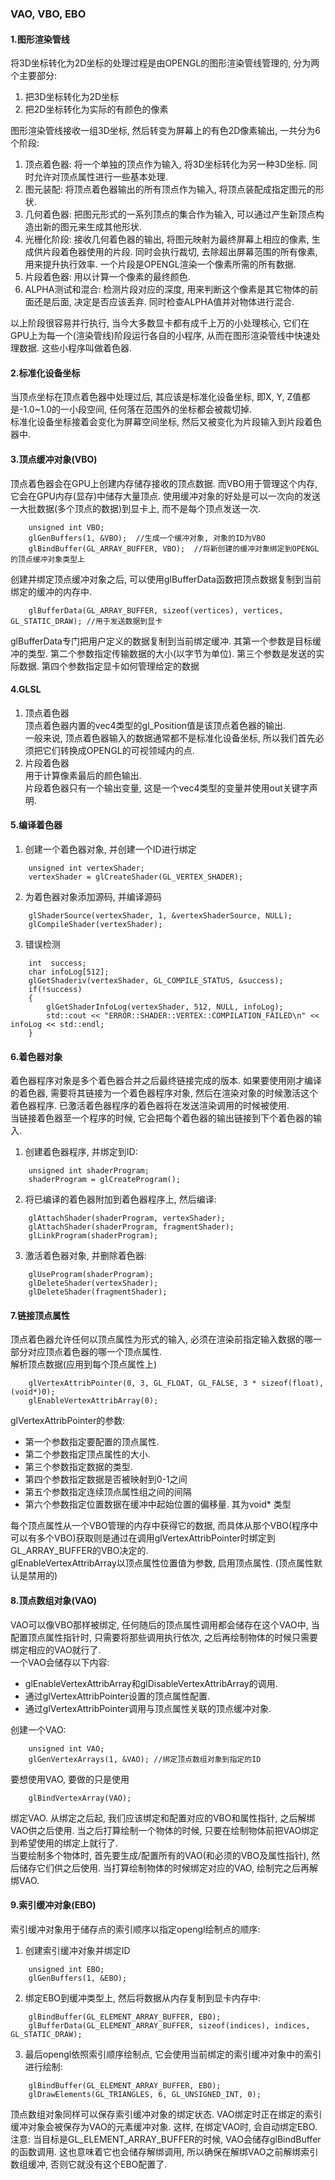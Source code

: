 ### VAO, VBO, EBO
#### 1.图形渲染管线
将3D坐标转化为2D坐标的处理过程是由OPENGL的图形渲染管线管理的, 分为两个主要部分:  
1. 把3D坐标转化为2D坐标  
2. 把2D坐标转化为实际的有颜色的像素  
  
图形渲染管线接收一组3D坐标, 然后转变为屏幕上的有色2D像素输出, 一共分为6个阶段:  
1. 顶点着色器: 将一个单独的顶点作为输入, 将3D坐标转化为另一种3D坐标. 同时允许对顶点属性进行一些基本处理.  
2. 图元装配: 将顶点着色器输出的所有顶点作为输入, 将顶点装配成指定图元的形状.  
3. 几何着色器: 把图元形式的一系列顶点的集合作为输入, 可以通过产生新顶点构造出新的图元来生成其他形状.  
4. 光栅化阶段: 接收几何着色器的输出, 将图元映射为最终屏幕上相应的像素, 生成供片段着色器使用的片段. 同时会执行裁切, 去除超出屏幕范围的所有像素, 用来提升执行效率. 一个片段是OPENGL渲染一个像素所需的所有数据.  
5. 片段着色器: 用以计算一个像素的最终颜色.  
6. ALPHA测试和混合: 检测片段对应的深度, 用来判断这个像素是其它物体的前面还是后面, 决定是否应该丢弃. 同时检查ALPHA值并对物体进行混合.  

以上阶段很容易并行执行, 当今大多数显卡都有成千上万的小处理核心, 它们在GPU上为每一个(渲染管线)阶段运行各自的小程序, 从而在图形渲染管线中快速处理数据. 这些小程序叫做着色器.  

#### 2.标准化设备坐标
当顶点坐标在顶点着色器中处理过后, 其应该是标准化设备坐标, 即X, Y, Z值都是-1.0~1.0的一小段空间, 任何落在范围外的坐标都会被裁切掉.  
标准化设备坐标接着会变化为屏幕空间坐标, 然后又被变化为片段输入到片段着色器中.  

#### 3.顶点缓冲对象(VBO)
顶点着色器会在GPU上创建内存储存接收的顶点数据. 而VBO用于管理这个内存, 它会在GPU内存(显存)中储存大量顶点. 使用缓冲对象的好处是可以一次向的发送一大批数据(多个顶点的数据)到显卡上, 而不是每个顶点发送一次. 
``` 
    unsigned int VBO;
    glGenBuffers(1, &VBO);  //生成一个缓冲对象, 对象的ID为VBO
    glBindBuffer(GL_ARRAY_BUFFER, VBO);  //将新创建的缓冲对象绑定到OPENGL的顶点缓冲对象类型上
```
创建并绑定顶点缓冲对象之后, 可以使用glBufferData函数把顶点数据复制到当前绑定的缓冲的内存中.  
```
    glBufferData(GL_ARRAY_BUFFER, sizeof(vertices), vertices, GL_STATIC_DRAW); //用于发送数据到显卡
```
glBufferData专门把用户定义的数据复制到当前绑定缓冲. 其第一个参数是目标缓冲的类型. 第二个参数指定传输数据的大小(以字节为单位). 第三个参数是发送的实际数据. 第四个参数指定显卡如何管理给定的数据

#### 4.GLSL
1. 顶点着色器  
顶点着色器内置的vec4类型的gl_Position值是该顶点着色器的输出.  
一般来说, 顶点着色器输入的数据通常都不是标准化设备坐标, 所以我们首先必须把它们转换成OPENGL的可视领域内的点.  
2. 片段着色器  
用于计算像素最后的颜色输出.  
片段着色器只有一个输出变量, 这是一个vec4类型的变量并使用out关键字声明.

#### 5.编译着色器
1. 创建一个着色器对象, 并创建一个ID进行绑定  
```
    unsigned int vertexShader;
    vertexShader = glCreateShader(GL_VERTEX_SHADER);
```
2. 为着色器对象添加源码, 并编译源码  
```
    glShaderSource(vertexShader, 1, &vertexShaderSource, NULL);
    glCompileShader(vertexShader);
```
3. 错误检测
```
    int  success;
    char infoLog[512];
    glGetShaderiv(vertexShader, GL_COMPILE_STATUS, &success);
    if(!success)
    {
        glGetShaderInfoLog(vertexShader, 512, NULL, infoLog);
        std::cout << "ERROR::SHADER::VERTEX::COMPILATION_FAILED\n" << infoLog << std::endl;
    }
```

#### 6.着色器对象
着色器程序对象是多个着色器合并之后最终链接完成的版本. 如果要使用刚才编译的着色器, 需要将其链接为一个着色器程序对象, 然后在渲染对象的时候激活这个着色器程序. 已激活着色器程序的着色器将在发送渲染调用的时候被使用.  
当链接着色器至一个程序的时候, 它会把每个着色器的输出链接到下个着色器的输入.  
1. 创建着色器程序, 并绑定到ID:  
```
    unsigned int shaderProgram;
    shaderProgram = glCreateProgram();
```
2. 将已编译的着色器附加到着色器程序上, 然后编译:  
```
    glAttachShader(shaderProgram, vertexShader);
    glAttachShader(shaderProgram, fragmentShader);
    glLinkProgram(shaderProgram);
```
3. 激活着色器对象, 并删除着色器: 
```
    glUseProgram(shaderProgram);
    glDeleteShader(vertexShader);
    glDeleteShader(fragmentShader);
```

#### 7.链接顶点属性
顶点着色器允许任何以顶点属性为形式的输入, 必须在渲染前指定输入数据的哪一部分对应顶点着色器的哪一个顶点属性.  
解析顶点数据(应用到每个顶点属性上)
```
    glVertexAttribPointer(0, 3, GL_FLOAT, GL_FALSE, 3 * sizeof(float), (void*)0);
    glEnableVertexAttribArray(0);
```
glVertexAttribPointer的参数:  
* 第一个参数指定要配置的顶点属性.  
* 第二个参数指定顶点属性的大小.  
* 第三个参数指定数据的类型.  
* 第四个参数指定数据是否被映射到0-1之间
* 第五个参数指定连续顶点属性组之间的间隔
* 第六个参数指定位置数据在缓冲中起始位置的偏移量. 其为void* 类型

每个顶点属性从一个VBO管理的内存中获得它的数据, 而具体从那个VBO(程序中可以有多个VBO)获取则是通过在调用glVertexAttribPointer时绑定到GL_ARRAY_BUFFER的VBO决定的.  
glEnableVertexAttribArray以顶点属性位置值为参数, 启用顶点属性. (顶点属性默认是禁用的)  

#### 8.顶点数组对象(VAO)
VAO可以像VBO那样被绑定, 任何随后的顶点属性调用都会储存在这个VAO中, 当配置顶点属性指针时, 只需要将那些调用执行依次, 之后再绘制物体的时候只需要绑定相应的VAO就行了.  
一个VAO会储存以下内容:  
* glEnableVertexAttribArray和glDisableVertexAttribArray的调用.  
* 通过glVertexAttribPointer设置的顶点属性配置.  
* 通过glVertexAttribPointer调用与顶点属性关联的顶点缓冲对象.  

创建一个VAO:  
```
    unsigned int VAO;
    glGenVertexArrays(1, &VAO); //绑定顶点数组对象到指定的ID
```
要想使用VAO, 要做的只是使用  
```
    glBindVertexArray(VAO);  
```  
绑定VAO. 从绑定之后起, 我们应该绑定和配置对应的VBO和属性指针, 之后解绑VAO供之后使用. 当之后打算绘制一个物体的时候, 只要在绘制物体前把VAO绑定到希望使用的绑定上就行了.  
当要绘制多个物体时, 首先要生成/配置所有的VAO(和必须的VBO及属性指针), 然后储存它们供之后使用. 当打算绘制物体的时候绑定对应的VAO, 绘制完之后再解绑VAO.  

#### 9.索引缓冲对象(EBO)
索引缓冲对象用于储存点的索引顺序以指定opengl绘制点的顺序:  
1. 创建索引缓冲对象并绑定ID  
```
    unsigned int EBO;
    glGenBuffers(1, &EBO);  
```
2. 绑定EBO到缓冲类型上, 然后将数据从内存复制到显卡内存中:  
```
    glBindBuffer(GL_ELEMENT_ARRAY_BUFFER, EBO);
    glBufferData(GL_ELEMENT_ARRAY_BUFFER, sizeof(indices), indices, GL_STATIC_DRAW);
```
3. 最后opengl依照索引顺序绘制点, 它会使用当前绑定的索引缓冲对象中的索引进行绘制:  
```
    glBindBuffer(GL_ELEMENT_ARRAY_BUFFER, EBO);
    glDrawElements(GL_TRIANGLES, 6, GL_UNSIGNED_INT, 0);
```

顶点数组对象同样可以保存索引缓冲对象的绑定状态. VAO绑定时正在绑定的索引缓冲对象会被保存为VAO的元素缓冲对象. 这样, 在绑定VAO时, 会自动绑定EBO.  
注意: 当目标是GL_ELEMENT_ARRAY_BUFFER的时候, VAO会储存glBindBuffer的函数调用. 这也意味着它也会储存解绑调用, 所以确保在解绑VAO之前解绑索引数组缓冲, 否则它就没有这个EBO配置了.  
